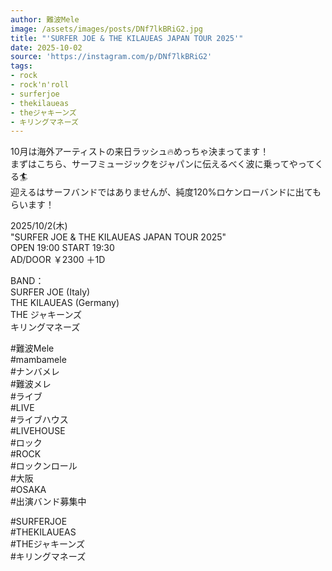 ```yaml
---
author: 難波Mele
image: /assets/images/posts/DNf7lkBRiG2.jpg
title: "'SURFER JOE & THE KILAUEAS JAPAN TOUR 2025'"
date: 2025-10-02
source: 'https://instagram.com/p/DNf7lkBRiG2'
tags:
- rock
- rock'n'roll
- surferjoe
- thekilaueas
- theジャキーンズ
- キリングマネーズ
---
```

10月は海外アーティストの来日ラッシュ🔥めっちゃ決まってます！<br>
まずはこちら、サーフミュージックをジャパンに伝えるべく波に乗ってやってくる🏄<br>
迎えるはサーフバンドではありませんが、純度120%ロケンローバンドに出てもらいます！

2025/10/2(木)<br>
"SURFER JOE & THE KILAUEAS JAPAN TOUR 2025"<br>
OPEN 19:00 START 19:30<br>
AD/DOOR ￥2300 ＋1D

BAND：<br>
SURFER JOE (Italy)<br>
THE KILAUEAS (Germany)<br>
THE ジャキーンズ<br>
キリングマネーズ

#難波Mele<br>
#mambamele<br>
#ナンバメレ<br>
#難波メレ<br>
#ライブ<br>
#LIVE<br>
#ライブハウス<br>
#LIVEHOUSE<br>
#ロック<br>
#ROCK<br>
#ロックンロール<br>
#大阪<br>
#OSAKA<br>
#出演バンド募集中

#SURFERJOE <br>
#THEKILAUEAS <br>
#THEジャキーンズ<br>
#キリングマネーズ